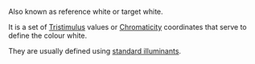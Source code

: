 Also known as reference white or target white.

It is a set of [Tristimulus](Tristimulus.md) values or [Chromaticity](Chromaticity.md) coordinates that serve to define the colour white.

They are usually defined using [standard illuminants](../Standard%20Illuminant.md).